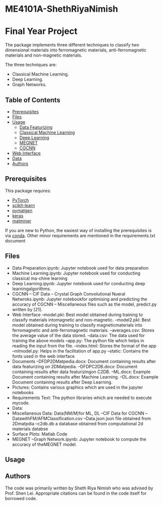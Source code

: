 # ME4101A-ShethRiyaNimish
# Final Year Project


The package implements three different techniques to classify two dimensional materials into ferromagnetic materials, anti-ferromagnetic materials and non-magnetic materials. 

The three techniques are:

- Classical Machine Learning.
- Deep Learning.
- Graph Networks.


## Table of Contents

- [Prerequisites](#prerequisites)
- [Files](#files)
- [Usage](#usage)
  - [Data Featurizing](#define-a-customized-dataset)
  - [Classical Machine Learning](#train-a-cgcnn-model)
  - [Deep Learning](#predict-material-properties-with-a-pre-trained-cgcnn-model)
  - [MEGNET](#megnet)
  - [CGCNN](#cgcnn)
- [Web Interface](#wi)
- [Data](#data)
- [Authors](#authors)




##  Prerequisites

This package requires:

- [PyTorch](http://pytorch.org)
- [scikit-learn](http://scikit-learn.org/stable/)
- [pymatgen](http://pymatgen.org)
- [keras](https://keras.io)
- [matminer](https://matminer.readthedocs.io/en/latest/)


If you are new to Python, the easiest way of installing the prerequisites is via [conda](https://conda.io/docs/index.html). Other minor requirements are mentioned in the requirements.txt document

## Files
- Data Preparation.ipynb:  Jupyter notebook used for data preparation
- Machine Learning.ipynb:  Jupyter notebook used for conducting classical ma-chine learning
- Deep  Learning.ipynb:  Jupyter  notebook  used  for  conducting  deep  learningalgorithms.
- CGCNN
  – CIF Data 
  – Crystal Graph Convolutional Nueral Netwroks.ipynb:  Jupyter notebookfor optimising and predicting the accuracy of CGCNN
  – Miscellaneous files such as the model, predict.py written by [21].
- Web Interface
 –model.pkl: Best model obtained during training to classify materials intomagnetic and non-magnetic.
 –model2.pkl:  Best  model  obtained  during  training  to  classify  magneticmaterials into ferromagnetic and anti-ferromagnetic materials.
 –averages.csv:  Stores the average value of the data stored.
 –data.csv:  The data used for training the above models
 –app.py:  The python file which helps in reading the input from the file.
 –index.html:  Stores the format of the app
 –mlmodel.py:  Helps in the facilitation of app.py
 –static:  Contains the fonts used in the web interface
- Documents
 –DFDP2DMatpedia.docx: Document containing results after data featurizing on 2DMatpedia.
 –DFDPC2DB.docx:  Document  containing  results  after  data  featurizingon C2DB.
 –ML.docx: Example Document containing results after Machine Learning.
 –DL.docx:  Example Document containing results after Deep Learning.
- Pictures:  Contains various graphics which are used in the jupyter notebooks
- Requirements  Text:  The  python  libraries  which  are  needed  to  execute  mycode.
- Data:
- Miscellaneous Data:  Data(NM/M)for ML, DL
 –CIF Data for CGCNN
 –DatawithFM/AFMClassification.csv
 –Data.json json file obtained from 2Dmatpdia
 –c2db.db a database obtained from computational 2d materials databse
- Surface Plots:  Matlab Code
- MEGNET
 –Graph Network.ipynb: Jupyter notebook to compute the accuracy of theMEGNET model.

## Usage





## Authors

The code was primarily written by Sheth Riya Nimish who was advised by Prof. Shen Lei. 
Appropriate citations can be found in the code itself for borrowed code.

